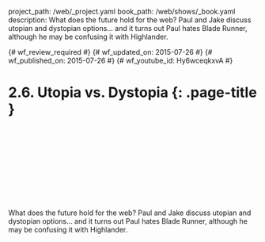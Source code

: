 project_path: /web/_project.yaml
book_path: /web/shows/_book.yaml
description: What does the future hold for the web? Paul and Jake discuss utopian and dystopian options... and it turns out Paul hates Blade Runner, although he may be confusing it with Highlander.

{# wf_review_required #}
{# wf_updated_on: 2015-07-26 #}
{# wf_published_on: 2015-07-26 #}
{# wf_youtube_id: Hy6wceqkxvA #}

# 2.6. Utopia vs. Dystopia {: .page-title }


<div class="video-wrapper">
  <iframe class="devsite-embedded-youtube-video" data-video-id="Hy6wceqkxvA"
          data-autohide="1" data-showinfo="0" frameborder="0" allowfullscreen>
  </iframe>
</div>


What does the future hold for the web? Paul and Jake discuss utopian and dystopian options... and it turns out Paul hates Blade Runner, although he may be confusing it with Highlander.

